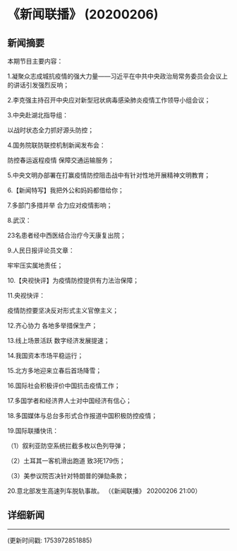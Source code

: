 # 《新闻联播》 (20200206)

## 新闻摘要

本期节目主要内容：

 1.凝聚众志成城抗疫情的强大力量——习近平在中共中央政治局常务委员会会议上的讲话引发强烈反响；

 2.李克强主持召开中央应对新型冠状病毒感染肺炎疫情工作领导小组会议；

 3.中央赴湖北指导组：

以战时状态全力抓好源头防控；

 4.国务院联防联控机制新闻发布会：

防控春运返程疫情 保障交通运输服务；

 5.中央文明办部署在打赢疫情防控阻击战中有针对性地开展精神文明教育；

 6.【新闻特写】我把外公和妈妈都借给你；

 7.多部门多措并举 合力应对疫情影响；

 8.武汉：

23名患者经中西医结合治疗今天康复出院；

 9.人民日报评论员文章：

牢牢压实属地责任；

 10.【央视快评】为疫情防控提供有力法治保障；

 11.央视快评：

疫情防控要坚决反对形式主义官僚主义；

 12.齐心协力 各地多举措保生产；

 13.线上场景活跃 数字经济发展提速；

 14.我国资本市场平稳运行；

 15.北方多地迎来立春后首场降雪；

 16.国际社会积极评价中国抗击疫情工作；

 17.多国学者和经济界人士对中国经济有信心；

 18.多国媒体与总台多形式合作报道中国积极防控疫情；

 19.国际联播快讯：

 （1）叙利亚防空系统拦截多枚以色列导弹；

 （2）土耳其一客机滑出跑道 致3死179伤；

 （3）美参议院否决针对特朗普的弹劾条款；

 20.意北部发生高速列车脱轨事故。 （《新闻联播》 20200206 21:00）

## 详细新闻

---

(更新时间戳: 1753972851885)

